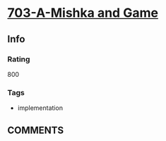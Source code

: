 # [703-A-Mishka and Game](https://codeforces.com/problemset/problem/703/A)

## Info

### Rating

800

### Tags

- implementation

## __COMMENTS__

> 
